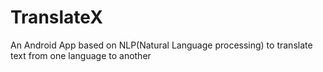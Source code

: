 # TranslateX
An Android App based on NLP(Natural Language processing) to translate text from one language to another
